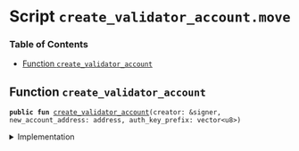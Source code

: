 
<a name="SCRIPT"></a>

# Script `create_validator_account.move`

### Table of Contents

-  [Function `create_validator_account`](#SCRIPT_create_validator_account)



<a name="SCRIPT_create_validator_account"></a>

## Function `create_validator_account`



<pre><code><b>public</b> <b>fun</b> <a href="#SCRIPT_create_validator_account">create_validator_account</a>(creator: &signer, new_account_address: address, auth_key_prefix: vector&lt;u8&gt;)
</code></pre>



<details>
<summary>Implementation</summary>


<pre><code><b>fun</b> <a href="#SCRIPT_create_validator_account">create_validator_account</a>(creator: &signer, new_account_address: address, auth_key_prefix: vector&lt;u8&gt;) {
    <b>let</b> assoc_root_role = <a href="../../modules/doc/Roles.md#0x1_Roles_extract_privilege_to_capability">Roles::extract_privilege_to_capability</a>&lt;AssociationRootRole&gt;(creator);
    <a href="../../modules/doc/LibraAccount.md#0x1_LibraAccount_create_validator_account">LibraAccount::create_validator_account</a>(
        creator,
        &assoc_root_role,
        new_account_address,
        auth_key_prefix
    );
    <a href="../../modules/doc/Roles.md#0x1_Roles_restore_capability_to_privilege">Roles::restore_capability_to_privilege</a>(creator, assoc_root_role);
}
</code></pre>



</details>
